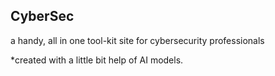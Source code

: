 ## CyberSec

a handy, all in one tool-kit site for cybersecurity professionals

*created with a little bit help of AI models.